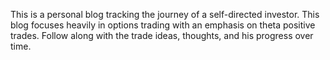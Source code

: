 This is a personal blog tracking the journey of a self-directed investor. This blog focuses heavily in options trading with an emphasis on theta positive trades. Follow along with the trade ideas, thoughts, and his progress over time.


